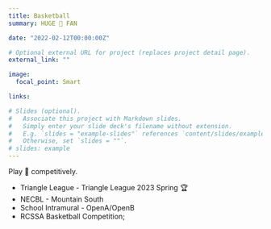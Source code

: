 ```yaml
---
title: Basketball
summary: HUGE 🏀 FAN

date: "2022-02-12T00:00:00Z"

# Optional external URL for project (replaces project detail page).
external_link: ""

image:
  focal_point: Smart

links:

# Slides (optional).
#   Associate this project with Markdown slides.
#   Simply enter your slide deck's filename without extension.
#   E.g. `slides = "example-slides"` references `content/slides/example-slides.md`.
#   Otherwise, set `slides = ""`.
# slides: example
---
```

Play 🏀 competitively.
- Triangle League - Triangle League 2023 Spring 🏆
- NECBL - Mountain South
- School Intramural - OpenA/OpenB
- RCSSA Basketball Competition; 


